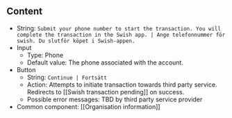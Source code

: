 ## Content
* String: `Submit your phone number to start the transaction. You will complete the transaction in the Swish app. | Ange telefonnummer för swish. Du slutför köpet i Swish-appen.`
* Input
  * Type: Phone
  * Default value: The phone associated with the account.
* Button
  * String: `Continue | Fortsätt`
  * Action: Attempts to initiate transaction towards third party service. 
    Redirects to [[Swish transaction pending]] on success.
  * Possible error messages:
    TBD by third party service provider
* Common component: [[Organisation information]]
